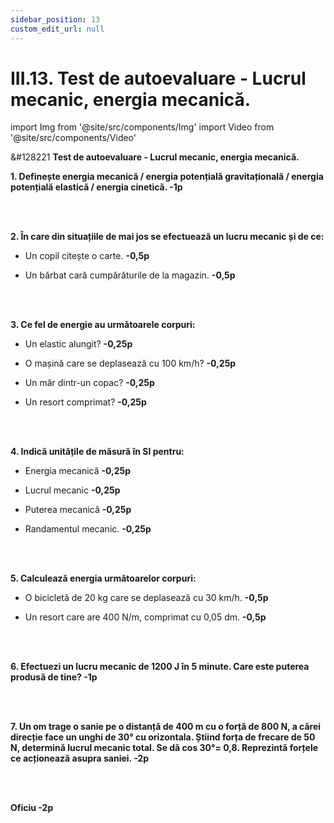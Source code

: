 ```yaml
---
sidebar_position: 13
custom_edit_url: null
---
```


# III.13. Test de autoevaluare - Lucrul mecanic, energia mecanică.




import Img from '@site/src/components/Img'
import Video from '@site/src/components/Video'



<div class="alert alert--warning" role="alert">

&#128221 **Test de autoevaluare - Lucrul mecanic, energia mecanică.**


**1. Definește energia mecanică / energia potențială gravitațională / energia potențială elastică / energia cinetică. -1p**

<br></br>

**2. În care din situațiile de mai jos se efectuează un lucru mecanic și de ce:**

- Un copil citește o carte. **-0,5p**

- Un bărbat cară cumpărăturile de la magazin. **-0,5p**

<br></br>

**3. Ce fel de energie au următoarele corpuri:**

- Un elastic alungit? **-0,25p**

- O mașină care se deplasează cu 100 km/h? **-0,25p**

- Un măr dintr-un copac? **-0,25p**

- Un resort comprimat? **-0,25p**

<br></br>

**4. Indică unitățile de măsură în SI pentru:**

- Energia mecanică **-0,25p**

- Lucrul mecanic **-0,25p**

- Puterea mecanică **-0,25p**

- Randamentul mecanic. **-0,25p**

<br></br>


**5. Calculează energia următoarelor corpuri:**

- O bicicletă de 20 kg care se deplasează cu 30 km/h. **-0,5p**

- Un resort care are 400 N/m, comprimat cu 0,05 dm. **-0,5p**


<br></br>

**6. Efectuezi un lucru mecanic de 1200 J în 5 minute. Care este puterea produsă de tine? -1p**

<br></br>

**7. Un om trage o sanie pe o distanță de 400 m cu o forță de 800 N, a cărei direcție face un unghi de 30° cu orizontala. Știind forța de frecare de 50 N, determină lucrul mecanic total. Se dă cos 30°= 0,8. Reprezintă forțele ce acționează asupra saniei. -2p**

<br></br>

**Oficiu -2p**



</div>






